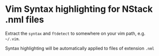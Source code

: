 # Vim Syntax highlighting for NStack .nml files

Extract the `syntax` and `ftdetect` to somewhere on your vim path, e.g. `~/.vim`.

Syntax highlighting will be automatically applied to files of extension `.nml`

